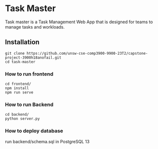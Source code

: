 # Task Master

Task master is a Task Management Web App that is designed for teams to manage tasks and workloads.

## Installation

```
git clone https://github.com/unsw-cse-comp3900-9900-23T2/capstone-project-3900h18anofail.git
cd task-master
```

### How to run frontend

```
cd frontend/
npm install
npm run serve
```

### How to run Backend
```
cd backend/
python server.py
```

### How to deploy database
run backend/schema.sql in PostgreSQL 13
